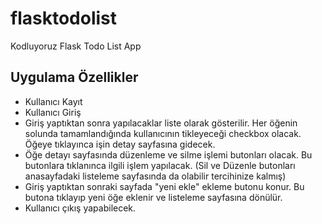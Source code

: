# flasktodolist
Kodluyoruz Flask Todo List App

## Uygulama Özellikler
- Kullanıcı Kayıt
- Kullanıcı Giriş
- Giriş yaptıktan sonra yapılacaklar liste olarak gösterilir. Her öğenin solunda tamamlandığında kullanıcının tikleyeceği checkbox olacak.
Öğeye tıklayınca işin detay sayfasına gidecek.
- Öğe detayı sayfasında düzenleme ve silme işlemi butonları olacak. Bu butonlara tıklanınca ilgili işlem yapılacak. (Sil ve Düzenle butonları anasayfadaki listeleme sayfasında da olabilir tercihinize kalmış)
- Giriş yaptıktan sonraki sayfada "yeni ekle" ekleme butonu konur. Bu butona tıklayıp yeni öğe eklenir ve listeleme sayfasına dönülür.
- Kullanıcı çıkış yapabilecek.
 
